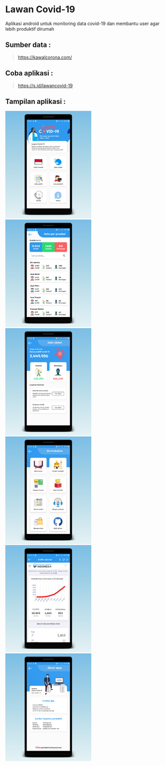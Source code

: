 # Lawan Covid-19
Aplikasi android untuk monitoring data covid-19 dan membantu user agar lebih produktif dirumah

## Sumber data :
> https://kawalcorona.com/

## Coba aplikasi :
> https://s.id/lawancovid-19

## Tampilan aplikasi :
<img src="screenshot/home.jpg" width=270> <img src="screenshot/provinsi.jpg" width=270> <img src="screenshot/global.jpg" width=270>
<img src="screenshot/aktivitas.jpg" width=270> <img src="screenshot/grafik.jpg" width=270> <img src="screenshot/about.jpg" width=270>
